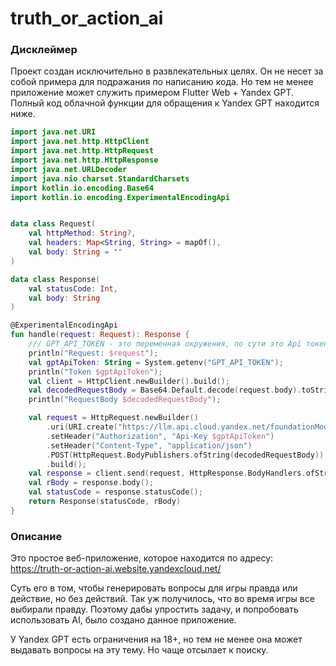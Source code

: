 # truth_or_action_ai

### Дисклеймер
Проект создан исключительно в развлекательных целях. Он не несет за собой примера для подражания по написанию кода.
Но тем не менее приложение может служить примером Flutter Web + Yandex GPT.
Полный код облачной функции для обращения к Yandex GPT находится ниже.

```kotlin
import java.net.URI
import java.net.http.HttpClient
import java.net.http.HttpRequest
import java.net.http.HttpResponse
import java.net.URLDecoder
import java.nio.charset.StandardCharsets
import kotlin.io.encoding.Base64
import kotlin.io.encoding.ExperimentalEncodingApi


data class Request(
    val httpMethod: String?,
    val headers: Map<String, String> = mapOf(),
    val body: String = ""
)

data class Response(
    val statusCode: Int,
    val body: String
)

@ExperimentalEncodingApi
fun handle(request: Request): Response {
    /// GPT_API_TOKEN - это переменная окружения, по сути это Api токен авторизации
    println("Request: $request");
    val gptApiToken: String = System.getenv("GPT_API_TOKEN");
    println("Token $gptApiToken");
    val client = HttpClient.newBuilder().build();
    val decodedRequestBody = Base64.Default.decode(request.body).toString(Charsets.UTF_8)
    println("RequestBody $decodedRequestBody");

    val request = HttpRequest.newBuilder()
        .uri(URI.create("https://llm.api.cloud.yandex.net/foundationModels/v1/completion"))
        .setHeader("Authorization", "Api-Key $gptApiToken")
        .setHeader("Content-Type", "application/json")
        .POST(HttpRequest.BodyPublishers.ofString(decodedRequestBody))
        .build();
    val response = client.send(request, HttpResponse.BodyHandlers.ofString());
    val rBody = response.body();
    val statusCode = response.statusCode();
    return Response(statusCode, rBody)
}
```
### Описание
Это простое веб-приложение, которое находится по адресу: https://truth-or-action-ai.website.yandexcloud.net/

Суть его в том, чтобы генерировать вопросы для игры правда или действие, но без действий. Так уж получилось, что во время игры все выбирали правду. Поэтому дабы упростить задачу, и попробовать использовать AI, было создано данное приложение.

У Yandex GPT есть ограничения на 18+, но тем не менее она может выдавать вопросы на эту тему. Но чаще отсылает к поиску.